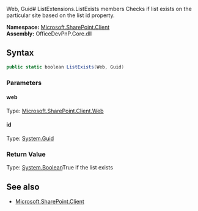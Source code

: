 Web, Guid# ListExtensions.ListExists members
Checks if list exists on the particular site based on the list id property.  

**Namespace:** [Microsoft.SharePoint.Client](Microsoft.SharePoint.Client.md)  
**Assembly:** OfficeDevPnP.Core.dll  
## Syntax
```C#
public static boolean ListExists(Web, Guid)
```
### Parameters
#### web
Type: [Microsoft.SharePoint.Client.Web](Microsoft.SharePoint.Client.Web.md) 
#### 
#### id
Type: [System.Guid](System.Guid.md) 
#### 
### Return Value
Type: [System.Boolean](System.Boolean.md)True if the list exists
## See also
- [Microsoft.SharePoint.Client](Microsoft.SharePoint.Client.md)
